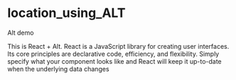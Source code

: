 # location_using_ALT
Alt demo

This is React + Alt. React is a JavaScript library for creating user interfaces. Its core principles are declarative code, efficiency, and flexibility. Simply specify what your component looks like and React will keep it up-to-date when the underlying data changes
